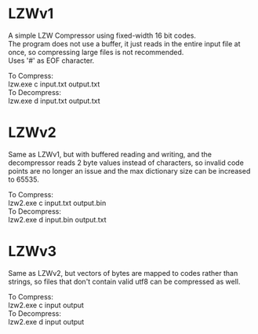 # LZWv1
A simple LZW Compressor using fixed-width 16 bit codes.<br>
The program does not use a buffer, it just reads in the entire input file at once, so compressing large files is not recommended.<br>
Uses '#' as EOF character.<br>

To Compress:<br>
lzw.exe c input.txt output.txt<br>
To Decompress:<br>
lzw.exe d input.txt output.txt<br>

# LZWv2
Same as LZWv1, but with buffered reading and writing, and the decompressor reads 2 byte values instead of characters, so invalid code points are no longer an issue and the max dictionary size can be increased to 65535.<br>

To Compress:<br>
lzw2.exe c input.txt output.bin<br>
To Decompress:<br>
lzw2.exe d input.bin output.txt<br>

# LZWv3
Same as LZWv2, but vectors of bytes are mapped to codes rather than strings, so files that don't contain valid utf8 can be compressed as well.<br>

To Compress:<br>
lzw2.exe c input output<br>
To Decompress:<br>
lzw2.exe d input output<br>
